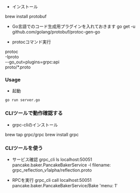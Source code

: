 - インストール

brew install protobuf


- Go言語でのコード生成用プラグインを入れておきます
go get -u github.com/golang/protobuf/protoc-gen-go

- protocコマンド実行

protoc \
    -Iproto \
    --go_out=plugins=grpc:api \
    proto/*.proto
    
### Usage

- 起動

`go run server.go`


### CLIツールで動作確認する
- grpc-cliのインストール

brew tap grpc/grpc
brew install grpc


### CLIツールを使う

- サービス確認
grpc_cli ls localhost:50051 pancake.baker.PancakeBakerService -l filename: grpc_reflection_v1alpha/reflection.proto

- RPCを実行
grpc_cli call localhost:50051 pancake.baker.PancakeBakerService/Bake 'menu: 1'

